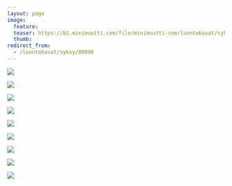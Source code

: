 ```yaml
---
layout: page
image:
  feature:
  teaser: https://b2.minimuutti.com/file/minimuutti-com/luontokuvat/syksy/3/DS42338-245px.jpg
  thumb:
redirect_from:
  - /luontokuvat/syksy/00090
---
```


![](https://b2.minimuutti.com/file/minimuutti-com/luontokuvat/syksy/3/DS42283-800px.jpg)

![](https://b2.minimuutti.com/file/minimuutti-com/luontokuvat/syksy/3/DS42294-800px.jpg)

![](https://b2.minimuutti.com/file/minimuutti-com/luontokuvat/syksy/3/DS42292-800px.jpg)

![](https://b2.minimuutti.com/file/minimuutti-com/luontokuvat/syksy/3/DS42300-800px.jpg)

![](https://b2.minimuutti.com/file/minimuutti-com/luontokuvat/syksy/3/DS42303-800px.jpg)

![](https://b2.minimuutti.com/file/minimuutti-com/luontokuvat/syksy/3/DS42327-800px.jpg)

![](https://b2.minimuutti.com/file/minimuutti-com/luontokuvat/syksy/3/DS42344-800px.jpg)

![](https://b2.minimuutti.com/file/minimuutti-com/luontokuvat/syksy/3/DS42338-800px.jpg)

![](https://b2.minimuutti.com/file/minimuutti-com/luontokuvat/syksy/3/DS42343-800px.jpg)
